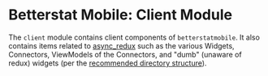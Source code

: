 # Betterstat Mobile: Client Module

The `client` module contains client components of `betterstatmobile`. It also contains items related to [async_redux](https://pub.dev/packages/async_redux) such as the various Widgets, Connectors, ViewModels of the Connectors, and "dumb" (unaware of redux) widgets (per the [recommended directory structure](https://pub.dev/packages/async_redux#recommended-directory-structure)).